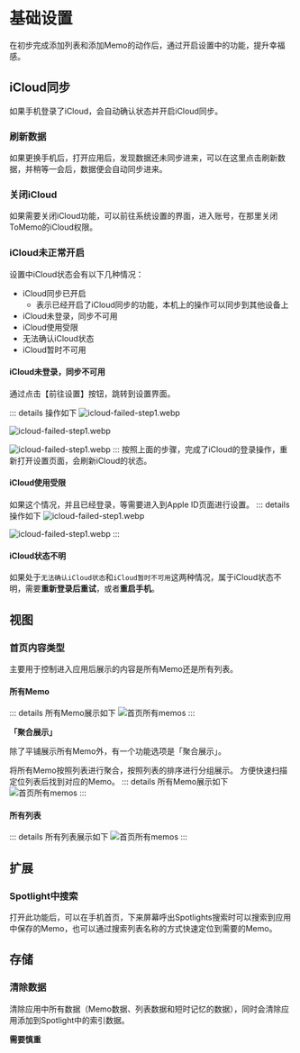# 基础设置

在初步完成添加列表和添加Memo的动作后，通过开启设置中的功能，提升幸福感。

## iCloud同步
如果手机登录了iCloud，会自动确认状态并开启iCloud同步。

### 刷新数据
如果更换手机后，打开应用后，发现数据还未同步进来，可以在这里点击刷新数据，并稍等一会后，数据便会自动同步进来。

### 关闭iCloud
如果需要关闭iCloud功能，可以前往系统设置的界面，进入账号，在那里关闭ToMemo的iCloud权限。

### iCloud未正常开启
设置中iCloud状态会有以下几种情况：
- iCloud同步已开启
    - 表示已经开启了iCloud同步的功能，本机上的操作可以同步到其他设备上
- iCloud未登录，同步不可用
- iCloud使用受限
- 无法确认iCloud状态
- iCloud暂时不可用

#### iCloud未登录，同步不可用
通过点击【前往设置】按钮，跳转到设置界面。

::: details 操作如下
![icloud-failed-step1.webp](/images/settings/icloud-failed-step1.webp)

![icloud-failed-step1.webp](/images/settings/icloud-signin-button.webp)

![icloud-failed-step1.webp](/images/settings/icloud-signin-ok-back.webp)
:::
按照上面的步骤，完成了iCloud的登录操作，重新打开设置页面，会刷新iCloud的状态。

#### iCloud使用受限
如果这个情况，并且已经登录，等需要进入到Apple ID页面进行设置。
::: details 操作如下
![icloud-failed-step1.webp](/images/settings/icloud-apple-id.webp)

![icloud-failed-step1.webp](/images/settings/icloud-apple-id-enable.webp)
:::

#### iCloud状态不明
如果处于`无法确认iCloud状态`和`iCloud暂时不可用`这两种情况，属于iCloud状态不明，需要**重新登录后重试**，或者**重启手机**。

## 视图

### 首页内容类型
主要用于控制进入应用后展示的内容是所有Memo还是所有列表。

#### 所有Memo

::: details 所有Memo展示如下
![首页所有memos](/images/settings/homepage-all-memos.png)
:::

**「聚合展示」**

除了平铺展示所有Memo外，有一个功能选项是「聚合展示」。

将所有Memo按照列表进行聚合，按照列表的排序进行分组展示。
方便快速扫描定位列表后找到对应的Memo。
::: details 所有Memo展示如下
![首页所有memos](/images/settings/homepage-grouped-memos.png)
:::

#### 所有列表
::: details 所有列表展示如下
![首页所有memos](/images/settings/homepage-all-list.png)
:::

## 扩展

### Spotlight中搜索
打开此功能后，可以在手机首页，下来屏幕呼出Spotlights搜索时可以搜索到应用中保存的Memo，也可以通过搜索列表名称的方式快速定位到需要的Memo。

## 存储

### 清除数据

清除应用中所有数据（Memo数据、列表数据和短时记忆的数据），同时会清除应用添加到Spotlight中的索引数据。

**需要慎重**

